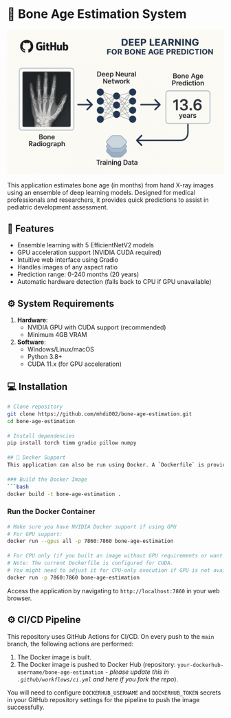 # 🦴 Bone Age Estimation System

![Bone Age Estimation Demo](11.png) 

This application estimates bone age (in months) from hand X-ray images using an ensemble of deep learning models. Designed for medical professionals and researchers, it provides quick predictions to assist in pediatric development assessment.

## 🚀 Features
- Ensemble learning with 5 EfficientNetV2 models
- GPU acceleration support (NVIDIA CUDA required)
- Intuitive web interface using Gradio
- Handles images of any aspect ratio
- Prediction range: 0-240 months (20 years)
- Automatic hardware detection (falls back to CPU if GPU unavailable)

## ⚙️ System Requirements
1. **Hardware**:
   - NVIDIA GPU with CUDA support (recommended)
   - Minimum 4GB VRAM
2. **Software**:
   - Windows/Linux/macOS
   - Python 3.8+
   - CUDA 11.x (for GPU acceleration)

## 💻 Installation
```bash
# Clone repository
git clone https://github.com/mhdi002/bone-age-estimation.git
cd bone-age-estimation

# Install dependencies
pip install torch timm gradio pillow numpy

## 🐳 Docker Support
This application can also be run using Docker. A `Dockerfile` is provided to build an image with all necessary dependencies.

### Build the Docker Image
```bash
docker build -t bone-age-estimation .
```

### Run the Docker Container
```bash
# Make sure you have NVIDIA Docker support if using GPU
# For GPU support:
docker run --gpus all -p 7860:7860 bone-age-estimation

# For CPU only (if you built an image without GPU requirements or want to run on CPU):
# Note: The current Dockerfile is configured for CUDA.
# You might need to adjust it for CPU-only execution if GPU is not available on the host.
docker run -p 7860:7860 bone-age-estimation
```
Access the application by navigating to `http://localhost:7860` in your web browser.

## ⚙️ CI/CD Pipeline
This repository uses GitHub Actions for CI/CD. On every push to the `main` branch, the following actions are performed:
1. The Docker image is built.
2. The Docker image is pushed to Docker Hub (repository: `your-dockerhub-username/bone-age-estimation` - *please update this in `.github/workflows/ci.yml` and here if you fork the repo*).

You will need to configure `DOCKERHUB_USERNAME` and `DOCKERHUB_TOKEN` secrets in your GitHub repository settings for the pipeline to push the image successfully.
